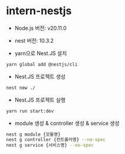 # intern-nestjs

- Node.js 버전: v20.11.0
- nest 버전: 10.3.2

- yarn으로 Nest.JS 설치
```bash
yarn global add @nestjs/cli
```

- Nest.JS 프로젝트 생성
```bash
nest new ./
```

- Nest.JS 프로젝트 실행
```bash
yarn run start:dev
```

- module 생성 & controller 생성 & service 생성
```bash
nest g module {모듈명}
nest g controller {컨트롤러명} --no-spec
nest g service {서비스명} --no-spec
```


